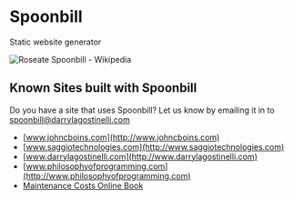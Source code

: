 # Spoonbill

Static website generator

![Roseate Spoonbill - Wikipedia](https://upload.wikimedia.org/wikipedia/commons/a/a5/Roseate_spoonbill_%28Ajaia_ajaja%29.JPG)

## Known Sites built with Spoonbill

Do you have a site that uses Spoonbill?  Let us know by emailing it in to spoonbill@darrylagostinelli.com

- [www.johncboins.com](http://www.johncboins.com)
- [www.saggiotechnologies.com](http://www.saggiotechnologies.com)
- [www.darrylagostinelli.com](http://www.darrylagostinelli.com)
- [www.philosophyofprogramming.com](http://www.philosophyofprogramming.com)
- [Maintenance Costs Online Book](http://https://dagostinelli.github.io/maintenancecosts/)
